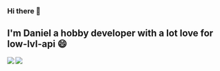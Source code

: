### Hi there 👋

I'm Daniel a hobby developer with a lot love for low-lvl-api 😄 
---
<div>
  <img align="left" src="https://github-readme-stats.vercel.app/api?username=facebamm&show_icons=true"/>
  <div>
  <img align="center" src="https://github-readme-stats.vercel.app/api/top-langs/?username=facebamm&layout=compact"/>
  </div>
</div>
<!--
**facebamm/facebamm** is a ✨ _special_ ✨ repository because its `README.md` (this file) appears on your GitHub profile.

Here are some ideas to get you started:

- 🔭 I’m currently working on ...
- 🌱 I’m currently learning ...
- 👯 I’m looking to collaborate on ...
- 🤔 I’m looking for help with ...
- 💬 Ask me about ...
- 📫 How to reach me: ...
-  Pronouns: ...
- ⚡ Fun fact: ...
-->
